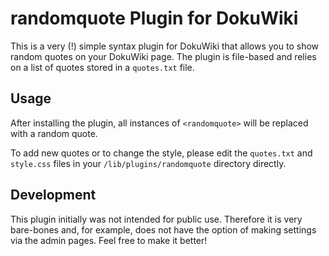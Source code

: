 # randomquote Plugin for DokuWiki

This is a very (!) simple syntax plugin for DokuWiki that allows you to show random quotes on your DokuWiki page.
The plugin is file-based and relies on a list of quotes stored in a `quotes.txt` file.

## Usage

After installing the plugin, all instances of `<randomquote>` will be replaced with a random quote. 

To add new quotes or to change the style, please edit the `quotes.txt` and `style.css` files in your `/lib/plugins/randomquote`
directory directly.

## Development

This plugin initially was not intended for public use. Therefore it is very bare-bones and, for example, does not have
the option of making settings via the admin pages. Feel free to make it better!
